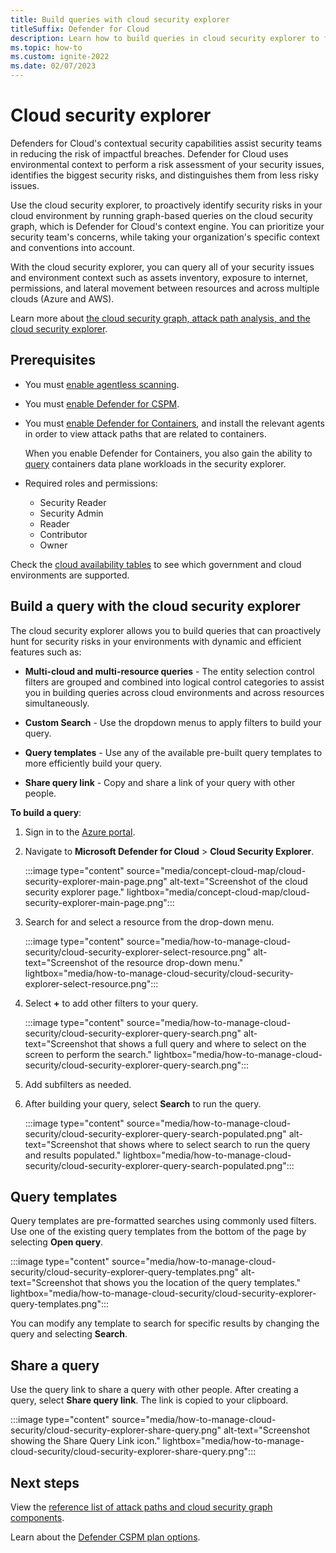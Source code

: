 ```yaml
---
title: Build queries with cloud security explorer
titleSuffix: Defender for Cloud
description: Learn how to build queries in cloud security explorer to find vulnerabilities that exist on your multicloud environment.
ms.topic: how-to
ms.custom: ignite-2022
ms.date: 02/07/2023
---
```


# Cloud security explorer

Defenders for Cloud's contextual security capabilities assist security teams in reducing the risk of impactful breaches. Defender for Cloud uses environmental context to perform a risk assessment of your security issues, identifies the biggest security risks, and distinguishes them from less risky issues.

Use the cloud security explorer, to proactively identify security risks in your cloud environment by running graph-based queries on the cloud security graph, which is Defender for Cloud's context engine. You can prioritize your security team's concerns, while taking your organization's specific context and conventions into account.  

With the cloud security explorer, you can query all of your security issues and environment context such as assets inventory, exposure to internet, permissions, and lateral movement between resources and across multiple clouds (Azure and AWS).

Learn more about [the cloud security graph, attack path analysis, and the cloud security explorer](concept-attack-path.md).

## Prerequisites

- You must [enable agentless scanning](enable-vulnerability-assessment-agentless.md).

- You must [enable Defender for CSPM](enable-enhanced-security.md).

- You must [enable Defender for Containers](defender-for-containers-enable.md), and install the relevant agents in order to view attack paths that are related to containers. 

    When you enable Defender for Containers, you also gain the ability to [query](how-to-manage-cloud-security-explorer.md#build-a-query-with-the-cloud-security-explorer) containers data plane workloads in the security explorer. 

- Required roles and permissions: 
    - Security Reader
    - Security Admin
    - Reader
    - Contributor
    - Owner

Check the [cloud availability tables](supported-machines-endpoint-solutions-clouds-servers.md) to see which government and cloud environments are supported.

## Build a query with the cloud security explorer

The cloud security explorer allows you to build queries that can proactively hunt for security risks in your environments with dynamic and efficient features such as:

- **Multi-cloud and multi-resource queries** - The entity selection control filters are grouped and combined into logical control categories to assist you in building queries across cloud environments and across resources simultaneously.

- **Custom Search** - Use the dropdown menus to apply filters to build your query.

- **Query templates** -  Use any of the available pre-built query templates to more efficiently build your query.

- **Share query link** - Copy and share a link of your query with other people.

**To build a query**:

1. Sign in to the [Azure portal](https://portal.azure.com).

1. Navigate to **Microsoft Defender for Cloud** > **Cloud Security Explorer**.

    :::image type="content" source="media/concept-cloud-map/cloud-security-explorer-main-page.png" alt-text="Screenshot of the cloud security explorer page." lightbox="media/concept-cloud-map/cloud-security-explorer-main-page.png":::

1. Search for and select a resource from the drop-down menu. 

      :::image type="content" source="media/how-to-manage-cloud-security/cloud-security-explorer-select-resource.png" alt-text="Screenshot of the resource drop-down menu." lightbox="media/how-to-manage-cloud-security/cloud-security-explorer-select-resource.png":::

1. Select **+** to add other filters to your query.
    
    :::image type="content" source="media/how-to-manage-cloud-security/cloud-security-explorer-query-search.png" alt-text="Screenshot that shows a full query and where to select on the screen to perform the search." lightbox="media/how-to-manage-cloud-security/cloud-security-explorer-query-search.png":::

1. Add subfilters as needed.

1. After building your query, select **Search** to run the query.

    :::image type="content" source="media/how-to-manage-cloud-security/cloud-security-explorer-query-search-populated.png" alt-text="Screenshot that shows where to select search to run the query and results populated." lightbox="media/how-to-manage-cloud-security/cloud-security-explorer-query-search-populated.png":::

## Query templates

Query templates are pre-formatted searches using commonly used filters. Use one of the existing query templates from the bottom of the page by selecting **Open query**.

:::image type="content" source="media/how-to-manage-cloud-security/cloud-security-explorer-query-templates.png" alt-text="Screenshot that shows you the location of the query templates." lightbox="media/how-to-manage-cloud-security/cloud-security-explorer-query-templates.png":::

You can modify any template to search for specific results by changing the query and selecting **Search**.


## Share a query

Use the query link to share a query with other people. After creating a query, select **Share query link**. The link is copied to your clipboard.

:::image type="content" source="media/how-to-manage-cloud-security/cloud-security-explorer-share-query.png" alt-text="Screenshot showing the Share Query Link icon." lightbox="media/how-to-manage-cloud-security/cloud-security-explorer-share-query.png":::

## Next steps

View the [reference list of attack paths and cloud security graph components](attack-path-reference.md).

Learn about the [Defender CSPM plan options](concept-cloud-security-posture-management.md#defender-cspm-plan-options).
